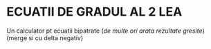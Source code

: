 # ECUATII DE GRADUL AL 2 LEA

Un calculator pt ecuatii bipatrate (*de multe ori arata rezultate gresite*) (merge si cu delta negativ)
